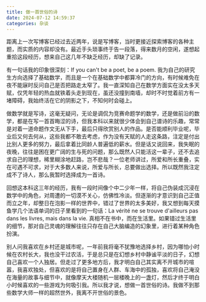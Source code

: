 ```yaml
---
title: 做一首世俗的诗
date: 2024-07-12 14:59:37
categories: 杂谈
---
```


距离上一次写博客已经过去近两年，说是写博客，当时更接近探索博客的各种主题，而实质的内容却没有。最近手头琐事终于告一段落，得来数月的空闲，遂想起重拾这段经历，想来自己这几年不缺乏经历，却缺了记录。

有一句话我的印象很深刻：If you can't be a poet, be a poem. 我为自己的研究生方向选择了基础数学，而且是一个在基础数学中都算冷门的方向，有时候难免在夜不能寐时反问自己是否把路走太窄了。我一直深知自己在数学方面实在没太多天赋，仅凭年轻的热血就铁着头走到现在，虽还没撞到南墙，却时不时觉着前方有一堵障碍，我始终活在它的阴影之下，不知何时会碰上。

做数学就是写诗，这毫无疑问，无论是调侃为竞赛命题学的数学，还是做前沿的数学，都是在写一首首晦涩的诗，但我本科以来就很少体会到自己谱诗的乐趣，常常是对着一道命题作文无从下手，最后只得欣赏别人的作品。是否能顺利毕业呢，毕业后又何去何从，这些我都不敢去考虑，作为没有天赋的人走这条路，注定是付出比别人更多的努力，最后拿着比同龄人普遍低的薪水。但是话又说回来，我失眠的夜晚，往往是困在更广阔的生与死的问题，那么既然人只能活这一辈子，还不去追求自己的理想，稀里糊涂地赶路，岂不悲哉？一位老师讲过，所爱和所长重叠，实在可遇不可求，对于大多数人来说，所爱与所长，总要做出选择。所以既然我注定成不了诗人，那么我暂时选择成为一首诗。

回想这本科这三年的经历，我有一段时间像个中二少年一样，将自己伪装成沉浸在数学中的角色，对周遭的一切漠不关心，仿佛性冷淡。但逐渐的才意识到自己正值而立之年，却整日在泡影一样的世界中，错过了世界的太多美好，我又想到每天摸鱼学几个法语单词的日子里看到的一句话：La vérité ne se trouve d'ailleurs pas dans les livres, mais dans la vie. 真相不在书中，而在生活里。如果错过生活里的细节，那对自己灵魂的理解往往只存在自己大脑编造的幻象里，进行着某种角色扮演。

别人问我喜欢在乡村还是城市呢，一年前我将毫不犹豫地选择乡村，因为哪怕小时候在农村长大，我也没干过农活，于是总只是在幻想乡村中静谧平淡的日子，幻想自己喜欢一个人独居。但走过了更多地方后，我才明白自己其实离不开城市的喧嚣，我喜欢独处，但喜欢的是将自己置身在人群、车海中的孤独，喜欢将自己淹没在海量的故事与细节中，就像摩天大楼随机一层楼晚上的一盏灯，然后才终于明白小时候喜欢的一些游戏为何吸引我。所以我才说，想做一首世俗的诗。我做不到那些数学大师一样的超然世外，我离不开世俗的景色。
